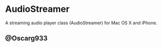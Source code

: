 # AudioStreamer
A streaming audio player class (AudioStreamer) for Mac OS X and iPhone.
## @Oscarg933
